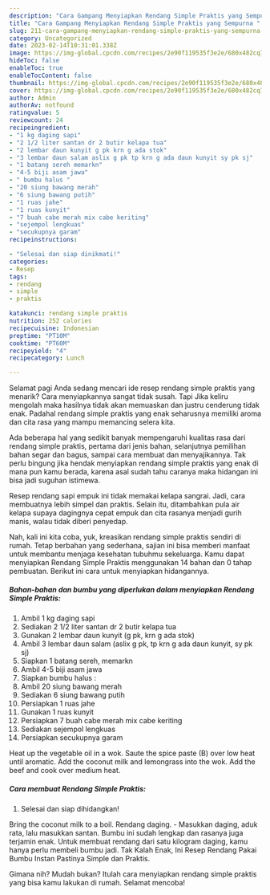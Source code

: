 ```yaml
---
description: "Cara Gampang Menyiapkan Rendang Simple Praktis yang Sempurna "
title: "Cara Gampang Menyiapkan Rendang Simple Praktis yang Sempurna "
slug: 211-cara-gampang-menyiapkan-rendang-simple-praktis-yang-sempurna
category: Uncategorized
date: 2023-02-14T10:31:01.338Z
image: https://img-global.cpcdn.com/recipes/2e90f119535f3e2e/680x482cq70/rendang-simple-praktis-foto-resep-utama.jpg
hideToc: false
enableToc: true
enableTocContent: false
thumbnail: https://img-global.cpcdn.com/recipes/2e90f119535f3e2e/680x482cq70/rendang-simple-praktis-foto-resep-utama.jpg
cover: https://img-global.cpcdn.com/recipes/2e90f119535f3e2e/680x482cq70/rendang-simple-praktis-foto-resep-utama.jpg
author: Admin
authorAv: notfound
ratingvalue: 5
reviewcount: 24
recipeingredient:
- "1 kg daging sapi"
- "2 1/2 liter santan dr 2 butir kelapa tua"
- "2 lembar daun kunyit g pk krn g ada stok"
- "3 lembar daun salam aslix g pk tp krn g ada daun kunyit sy pk sj"
- "1 batang sereh memarkn"
- "4-5 biji asam jawa"
- " bumbu halus "
- "20 siung bawang merah"
- "6 siung bawang putih"
- "1 ruas jahe"
- "1 ruas kunyit"
- "7 buah cabe merah mix cabe keriting"
- "sejempol lengkuas"
- "secukupnya garam"
recipeinstructions:

- "Selesai dan siap dinikmati!"
categories:
- Resep
tags:
- rendang
- simple
- praktis

katakunci: rendang simple praktis 
nutrition: 252 calories
recipecuisine: Indonesian
preptime: "PT10M"
cooktime: "PT60M"
recipeyield: "4"
recipecategory: Lunch

---
```



Selamat pagi Anda sedang mencari ide resep rendang simple praktis yang menarik? Cara menyiapkannya sangat tidak susah. Tapi Jika keliru mengolah maka hasilnya tidak akan memuaskan dan justru cenderung tidak enak. Padahal rendang simple praktis yang enak seharusnya memiliki aroma dan cita rasa yang mampu memancing selera kita.


Ada beberapa hal yang sedikit banyak mempengaruhi kualitas rasa dari rendang simple praktis, pertama dari jenis bahan, selanjutnya pemilihan bahan segar dan bagus, sampai cara membuat dan menyajikannya. Tak perlu bingung jika hendak menyiapkan rendang simple praktis yang enak di mana pun kamu berada, karena asal sudah tahu caranya maka hidangan ini bisa jadi suguhan istimewa.

Resep rendang sapi empuk ini tidak memakai kelapa sangrai. Jadi, cara membuatnya lebih simpel dan praktis. Selain itu, ditambahkan pula air kelapa supaya dagingnya cepat empuk dan cita rasanya menjadi gurih manis, walau tidak diberi penyedap.


Nah, kali ini kita coba, yuk, kreasikan rendang simple praktis sendiri di rumah. Tetap berbahan yang sederhana, sajian ini bisa memberi manfaat untuk membantu menjaga kesehatan tubuhmu sekeluarga. Kamu dapat menyiapkan Rendang Simple Praktis menggunakan 14 bahan dan 0 tahap pembuatan. Berikut ini cara untuk menyiapkan hidangannya.

<!--inarticleads1-->

##### Bahan-bahan dan bumbu yang diperlukan dalam menyiapkan Rendang Simple Praktis:

1. Ambil 1 kg daging sapi
1. Sediakan 2 1/2 liter santan dr 2 butir kelapa tua
1. Gunakan 2 lembar daun kunyit (g pk, krn g ada stok)
1. Ambil 3 lembar daun salam (aslix g pk, tp krn g ada daun kunyit, sy pk sj)
1. Siapkan 1 batang sereh, memarkn
1. Ambil 4-5 biji asam jawa
1. Siapkan  bumbu halus :
1. Ambil 20 siung bawang merah
1. Sediakan 6 siung bawang putih
1. Persiapkan 1 ruas jahe
1. Gunakan 1 ruas kunyit
1. Persiapkan 7 buah cabe merah mix cabe keriting
1. Sediakan sejempol lengkuas
1. Persiapkan secukupnya garam


Heat up the vegetable oil in a wok. Saute the spice paste (B) over low heat until aromatic. Add the coconut milk and lemongrass into the wok. Add the beef and cook over medium heat. 

<!--inarticleads2-->

##### Cara membuat Rendang Simple Praktis:


1. Selesai dan siap dihidangkan!

Bring the coconut milk to a boil. Rendang daging. - Masukkan daging, aduk rata, lalu masukkan santan. Bumbu ini sudah lengkap dan rasanya juga terjamin enak. Untuk membuat rendang dari satu kilogram daging, kamu hanya perlu membeli bumbu jadi. Tak Kalah Enak, Ini Resep Rendang Pakai Bumbu Instan Pastinya Simple dan Praktis. 

Gimana nih? Mudah bukan? Itulah cara menyiapkan rendang simple praktis yang bisa kamu lakukan di rumah. Selamat mencoba!
